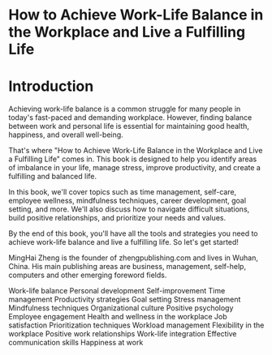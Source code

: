 # How to Achieve Work-Life Balance in the Workplace and Live a Fulfilling Life

# Introduction

Achieving work-life balance is a common struggle for many people in today's fast-paced and demanding workplace. However, finding balance between work and personal life is essential for maintaining good health, happiness, and overall well-being.

That's where "How to Achieve Work-Life Balance in the Workplace and Live a Fulfilling Life" comes in. This book is designed to help you identify areas of imbalance in your life, manage stress, improve productivity, and create a fulfilling and balanced life.

In this book, we'll cover topics such as time management, self-care, employee wellness, mindfulness techniques, career development, goal setting, and more. We'll also discuss how to navigate difficult situations, build positive relationships, and prioritize your needs and values.

By the end of this book, you'll have all the tools and strategies you need to achieve work-life balance and live a fulfilling life. So let's get started!

MingHai Zheng is the founder of zhengpublishing.com and lives in Wuhan, China. His main publishing areas are business, management, self-help, computers and other emerging foreword fields.


Work-life balance
Personal development
Self-improvement
Time management
Productivity strategies
Goal setting
Stress management
Mindfulness techniques
Organizational culture
Positive psychology
Employee engagement
Health and wellness in the workplace
Job satisfaction
Prioritization techniques
Workload management
Flexibility in the workplace
Positive work relationships
Work-life integration
Effective communication skills
Happiness at work
